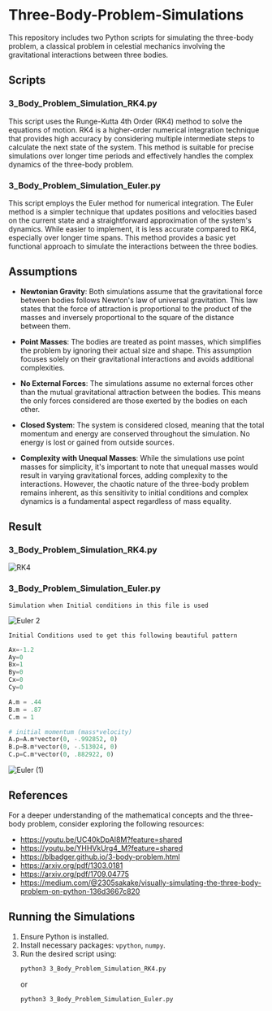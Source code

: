 # Three-Body-Problem-Simulations
This repository includes two Python scripts for simulating the three-body problem, a classical problem in celestial mechanics involving the gravitational interactions between three bodies.

## Scripts

### 3_Body_Problem_Simulation_RK4.py

This script uses the Runge-Kutta 4th Order (RK4) method to solve the equations of motion. RK4 is a higher-order numerical integration technique that provides high accuracy by considering multiple intermediate steps to calculate the next state of the system. This method is suitable for precise simulations over longer time periods and effectively handles the complex dynamics of the three-body problem.

### 3_Body_Problem_Simulation_Euler.py

This script employs the Euler method for numerical integration. The Euler method is a simpler technique that updates positions and velocities based on the current state and a straightforward approximation of the system's dynamics. While easier to implement, it is less accurate compared to RK4, especially over longer time spans. This method provides a basic yet functional approach to simulate the interactions between the three bodies.

## Assumptions

- **Newtonian Gravity**: Both simulations assume that the gravitational force between bodies follows Newton's law of universal gravitation. This law states that the force of attraction is proportional to the product of the masses and inversely proportional to the square of the distance between them.

- **Point Masses**: The bodies are treated as point masses, which simplifies the problem by ignoring their actual size and shape. This assumption focuses solely on their gravitational interactions and avoids additional complexities.

- **No External Forces**: The simulations assume no external forces other than the mutual gravitational attraction between the bodies. This means the only forces considered are those exerted by the bodies on each other.

- **Closed System**: The system is considered closed, meaning that the total momentum and energy are conserved throughout the simulation. No energy is lost or gained from outside sources.

- **Complexity with Unequal Masses**: While the simulations use point masses for simplicity, it's important to note that unequal masses would result in varying gravitational forces, adding complexity to the interactions. However, the chaotic nature of the three-body problem remains inherent, as this sensitivity to initial conditions and complex dynamics is a fundamental aspect regardless of mass equality.

## Result 

### 3_Body_Problem_Simulation_RK4.py

![RK4](https://github.com/user-attachments/assets/6a98db79-d652-4123-b30e-6eec5075b89f)

### 3_Body_Problem_Simulation_Euler.py
`Simulation when Initial conditions in this file is used`

![Euler 2](https://github.com/user-attachments/assets/74299644-ae30-43c3-8939-8e8f416213f3)

`Initial Conditions used to get this following beautiful pattern`
``` python
Ax=-1.2
Ay=0
Bx=1
By=0
Cx=0
Cy=0

A.m = .44
B.m = .87
C.m = 1

# initial momentum (mass*velocity)
A.p=A.m*vector(0, -.992852, 0)
B.p=B.m*vector(0, -.513024, 0)
C.p=C.m*vector(0, .882922, 0)
```

![Euler (1)](https://github.com/user-attachments/assets/85bd60c4-7d07-408f-aa61-e75a2213948d)


## References

For a deeper understanding of the mathematical concepts and the three-body problem, consider exploring the following resources:

- https://youtu.be/UC40kDpAI8M?feature=shared
- https://youtu.be/YHHVkUrg4_M?feature=shared
- https://blbadger.github.io/3-body-problem.html
- https://arxiv.org/pdf/1303.0181
- https://arxiv.org/pdf/1709.04775
- https://medium.com/@2305sakake/visually-simulating-the-three-body-problem-on-python-136d3667c820

## Running the Simulations

1. Ensure Python is installed.
2. Install necessary packages: `vpython`, `numpy`.
3. Run the desired script using:
   ```bash
   python3 3_Body_Problem_Simulation_RK4.py
   ```
   or
   ```bash
   python3 3_Body_Problem_Simulation_Euler.py
   ```
